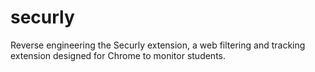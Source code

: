 # securly
Reverse engineering the Securly extension, a web filtering and tracking extension designed for Chrome to monitor students.
